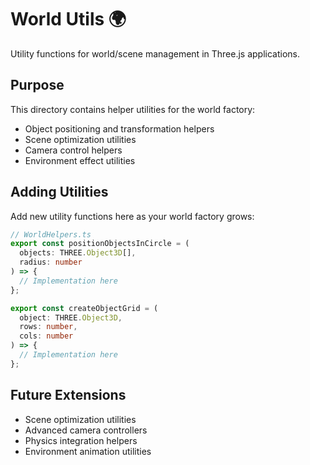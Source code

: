 # World Utils 🌍

Utility functions for world/scene management in Three.js applications.

## Purpose

This directory contains helper utilities for the world factory:

- Object positioning and transformation helpers
- Scene optimization utilities
- Camera control helpers
- Environment effect utilities

## Adding Utilities

Add new utility functions here as your world factory grows:

```typescript
// WorldHelpers.ts
export const positionObjectsInCircle = (
  objects: THREE.Object3D[],
  radius: number
) => {
  // Implementation here
};

export const createObjectGrid = (
  object: THREE.Object3D,
  rows: number,
  cols: number
) => {
  // Implementation here
};
```

## Future Extensions

- Scene optimization utilities
- Advanced camera controllers
- Physics integration helpers
- Environment animation utilities
